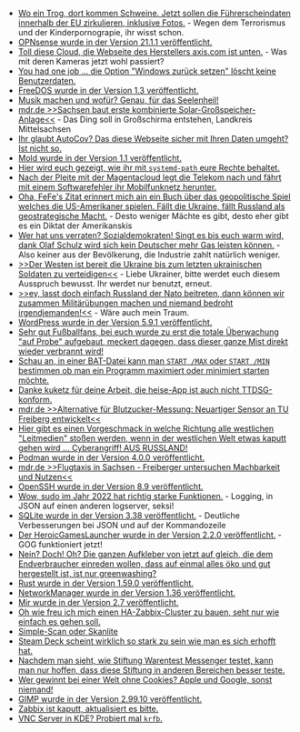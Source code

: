 * [Wo ein Trog, dort kommen Schweine. Jetzt sollen die Führerscheindaten innerhalb der EU zirkulieren, inklusive Fotos.](https://netzpolitik.org/2022/plaene-fuer-polizeilichen-datenaustausch-eu-mitgliedstaaten-wollen-auch-fuehrerschein-bilder-gegenseitig-abfragen/) - Wegen dem Terrorismus und der Kinderpornograpie, ihr wisst schon.
* [OPNsense wurde in der Version 21.1.1 veröffentlicht.](https://opnsense.org/opnsense-21-1-1-released-2/)
* [Toll diese Cloud, die Webseite des Herstellers axis.com ist unten.](https://www.borncity.com/blog/2022/02/21/webseite-von-ip-sicherheitskamera-hersteller-axis-com-ist-down-21-2-2022/) - Was mit deren Kameras jetzt wohl passiert?
* [You had one job ... die Option "Windows zurück setzen" löscht keine Benutzerdaten.](https://www.borncity.com/blog/2022/02/21/windows-10-11-21h2-zurcksetzen-wipe-lscht-keine-benutzerdaten/)
* [FreeDOS wurde in der Version 1.3 veröffentlicht.](https://www.phoronix.com/scan.php?page=news_item&px=FreeDOS-1.3-Released)
* [Musik machen und wofür? Genau, für das Seelenheil!](https://www.henning-uhle.eu/musik/musizieren-es-holt-dich-aus-dem-loch)
* [mdr.de >>Sachsen baut erste kombinierte Solar-Großspeicher-Anlage<<](https://www.mdr.de/nachrichten/deutschland/wirtschaft/energie-solar-strom-akku-speicher-100.html) - Das Ding soll in Großschirma entstehen, Landkreis Mittelsachsen
* [Ihr glaubt AutoCov? Das diese Webseite sicher mit Ihren Daten umgeht? Ist nicht so.](https://www.kuketz-blog.de/autocov-uebermittlung-personenbezogener-daten-bei-corona-cert-scan/)
* [Mold wurde in der Version 1.1 veröffentlicht.](https://www.phoronix.com/scan.php?page=news_item&px=Mold-1.1-Released)
* [Hier wird euch gezeigt, wie ihr mit `systemd-path` eure Rechte behaltet.](https://www.underkube.com/posts/2022-02-21-using-systemd-path-to-keep-folder-permissions/)
* [Nach der Pleite mit der Magentacloud legt die Telekom nach und fährt mit einem Softwarefehler ihr Mobilfunknetz herunter.](https://blog.fefe.de/?ts=9cebd67b)
* [Oha, FeFe's Zitat erinnert mich ain ein Buch über das geopolitische Spiel welches die US-Amerikaner spielen. Fällt die Ukraine, fällt Russland als geostrategische Macht.](https://blog.fefe.de/?ts=9cebd6bb) - Desto weniger Mächte es gibt, desto eher gibt es ein Diktat der Amerikanskis
* [Wer hat uns verraten? Sozialdemokraten! Singt es bis euch warm wird, dank Olaf Schulz wird sich kein Deutscher mehr Gas leisten können.](https://blog.fefe.de/?ts=9cebc48c) - Also keiner aus der Bevölkerung, die Industrie zahlt natürlich weniger.
* [>>Der Westen ist bereit die Ukraine bis zum letzten ukrainischen Soldaten zu verteidigen<<](https://blog.fefe.de/?ts=9cea264d) - Liebe Ukrainer, bitte werdet euch diesem Ausspruch bewusst. Ihr werdet nur benutzt, erneut.
* [>>ey, lasst doch einfach Russland der Nato beitreten, dann können wir zusammen Militärübungen machen und niemand bedroht irgendjemanden!<<](https://blog.fefe.de/?ts=9cea1600) - Wäre auch mein Traum.
* [WordPress wurde in der Version 5.9.1 veröffentlicht.](https://wordpress.org/news/2022/02/wordpress-5-9-1-maintenance-release/)
* [Sehr gut Fußballfans, bei euch wurde zu erst die totale Überwachung "auf Probe" aufgebaut, meckert dagegen, dass dieser ganze Mist direkt wieder verbrannt wird!](https://netzpolitik.org/2022/stadion-fussballfans-fordern-abbau-der-ueberwachung-nach-der-pandemie/)
* [Schau an, in einer BAT-Datei kann man `START /MAX` oder `START /MIN` bestimmen ob man ein Programm maximiert oder minimiert starten möchte.](https://www.shellhacks.com/start-maximized-minimized-program-cmd-batch/)
* [Danke kuketz für deine Arbeit, die heise-App ist auch nicht TTDSG-konform.](https://www.kuketz-blog.de/heise-app-verstoesst-gegen-das-ttdsg/)
* [mdr.de >>Alternative für Blutzucker-Messung: Neuartiger Sensor an TU Freiberg entwickelt<<](https://www.mdr.de/wissen/diabetes-blutzucker-messung-sensor-tu-freiberg-100.html)
* [Hier gibt es einen Vorgeschmack in welche Richtung alle westlichen "Leitmedien" stoßen werden, wenn in der westlichen Welt etwas kaputt gehen wird ... Cyberangriff! AUS RUSSLAND!](https://www.borncity.com/blog/2022/02/22/cyberkrieg-bedeutet-kontrollverlust/)
* [Podman wurde in der Version 4.0.0 veröffentlicht.](https://podman.io/releases/2022/02/22/podman-release-v4.0.0.html)
* [mdr.de >>Flugtaxis in Sachsen - Freiberger untersuchen Machbarkeit und Nutzen<<](https://www.mdr.de/nachrichten/sachsen/chemnitz/freiberg/forschung-zu-flugtaxen-in-sachsen-100.html)
* [OpenSSH wurde in der Version 8.9 veröffentlicht.](https://lwn.net/Articles/885886/)
* [Wow, sudo im Jahr 2022 hat richtig starke Funktionen.](https://opensource.com/article/22/2/new-sudo-features-2022) - Logging, in JSON auf einen anderen logserver, seksi!
* [SQLite wurde in der Version 3.38 veröffentlicht.](https://www.phoronix.com/scan.php?page=news_item&px=SQLite-3.38-Released) - Deutliche Verbesserungen bei JSON und auf der Kommandozeile
* [Der HeroicGamesLauncher wurde in der Version 2.2.0 veröffentlicht.](https://github.com/Heroic-Games-Launcher/HeroicGamesLauncher/releases/tag/v2.2.0) - GOG funktioniert jetzt!
* [Nein? Doch! Oh? Die ganzen Aufkleber von jetzt auf gleich, die dem Endverbraucher einreden wollen, dass auf einmal alles öko und gut hergestellt ist, ist nur greenwashing?](https://verfassungsblog.de/greenwashing-global-commodity-chains/)
* [Rust wurde in der Version 1.59.0 veröffentlicht.](https://lwn.net/Articles/886056/)
* [NetworkManager wurde in der Version 1.36 veröffentlicht.](https://www.phoronix.com/scan.php?page=news_item&px=NetworkManager-1.36)
* [Mir wurde in der Version 2.7 veröffentlicht.](https://www.phoronix.com/scan.php?page=news_item&px=Mir-2.7-Released)
* [Oh wie freu ich mich einen HA-Zabbix-Cluster zu bauen, seht nur wie einfach es gehen soll.](https://blog.zabbix.com/handy-tips-24-preventing-downtimes-with-the-zabbix-ha-cluster/19712/)
* [Simple-Scan oder Skanlite](https://opensource.com/article/22/2/scan-documents-skanlite-linux-kde)
* [Steam Deck scheint wirklich so stark zu sein wie man es sich erhofft hat.](https://www.phoronix.com/scan.php?page=article&item=steam-deck-steamos-linux&num=1)
* [Nachdem man sieht, wie Stiftung Warentest Messenger testet, kann man nur hoffen, dass diese Stiftung in anderen Bereichen besser teste.](https://www.kuketz-blog.de/eine-einordnung-messenger-test-der-stiftung-warentest-03-2022/)
* [Wer gewinnt bei einer Welt ohne Cookies? Apple und Google, sonst niemand!](https://netzpolitik.org/2022/zukunft-der-online-werbung-ad-tech-die-neuen-kleider-der-werbe-giganten-mozilla-meta-cookies/)
* [GIMP wurde in der Version 2.99.10 veröffentlicht.](https://www.phoronix.com/scan.php?page=news_item&px=GIMP-2.99.10-Released)
* [Zabbix ist kaputt, aktualisiert es bitte.](https://www.borncity.com/blog/2022/02/25/cisa-warnt-2-zabbix-schwachstellen-werden-aktiv-ausgenutzt-patchen/)
* [VNC Server in KDE? Probiert mal `krfb`.](https://opensource.com/article/22/2/screen-share-linux-kde)
